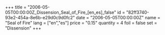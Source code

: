 +++
title = "2006-05-05T00:00:00Z_Dissension_Seal_of_Fire_[en_es]_false"
id = "82ff3740-93e2-454a-8e6b-e29d0c9d0fc2"
date = "2006-05-05T00:00:00Z"
name = "Seal of Fire"
lang = ["en","es"]
price = "0.15"
quantity = 4
foil = false
set = "Dissension"
+++
